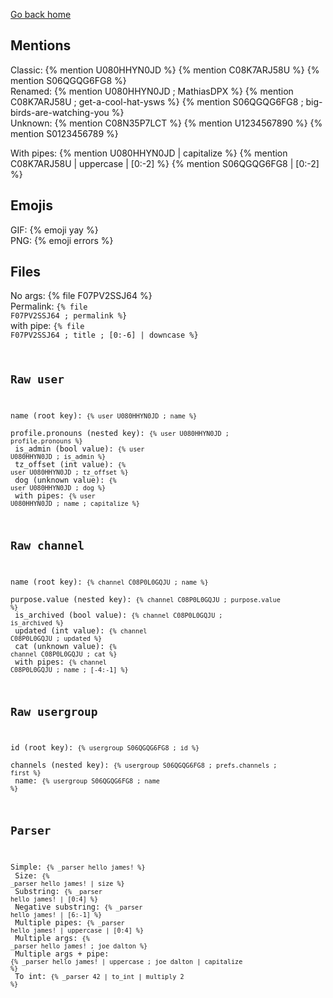 ---
---

<title>Raw tests - Jekyll-HackClub</title>
<link rel="stylesheet" href="./assets/styles.css">
<link rel="shortcut icon" type="image/x-icon" href="{{ '/assets/favicon.ico' | relative_url }}">

[Go back home](./)

## Mentions
Classic: {% mention U080HHYN0JD %} {% mention C08K7ARJ58U %} {% mention S06QGQG6FG8 %}<br>
Renamed: {% mention U080HHYN0JD ; MathiasDPX %} {% mention C08K7ARJ58U ; get-a-cool-hat-ysws %} {% mention S06QGQG6FG8 ; big-birds-are-watching-you %} <br>
Unknown: {% mention C08N35P7LCT %} {% mention U1234567890 %} {% mention S0123456789 %}

With pipes: {% mention U080HHYN0JD | capitalize %} {% mention C08K7ARJ58U | uppercase | [0:-2] %} {% mention S06QGQG6FG8 | [0:-2] %}

## Emojis
GIF: {% emoji yay %}<br>
PNG: {% emoji errors %}

## Files
No args: {% file F07PV2SSJ64 %}<br>
Permalink: <code>{% file F07PV2SSJ64 ; permalink %}</code><br>
with pipe: <code>{% file F07PV2SSJ64 ; title ; [0:-6] | downcase %}

## Raw user
name (root key): <code>{% user U080HHYN0JD ; name %}</code><br>
profile.pronouns (nested key): <code>{% user U080HHYN0JD ; profile.pronouns %}</code><br>
is_admin (bool value): <code>{% user U080HHYN0JD ; is_admin %}</code><br>
tz_offset (int value): <code>{% user U080HHYN0JD ; tz_offset %}</code><br>
dog (unknown value): <code>{% user U080HHYN0JD ; dog %}</code><br>
with pipes: <code>{% user U080HHYN0JD ; name ; capitalize %}</code><br>

## Raw channel
name (root key): <code>{% channel C08P0L0GQJU ; name %}</code><br>
purpose.value (nested key): <code>{% channel C08P0L0GQJU ; purpose.value %}</code><br>
is_archived (bool value): <code>{% channel C08P0L0GQJU ; is_archived %}</code><br>
updated (int value): <code>{% channel C08P0L0GQJU ; updated %}</code><br>
cat (unknown value): <code>{% channel C08P0L0GQJU ; cat %}</code><br>
with pipes: <code>{% channel C08P0L0GQJU ; name ; [-4:-1] %}</code><br>

## Raw usergroup
id (root key): <code>{% usergroup S06QGQG6FG8 ; id %}</code><br>
channels (nested key): <code>{% usergroup S06QGQG6FG8 ; prefs.channels ; first %}</code><br>
name: <code>{% usergroup S06QGQG6FG8 ; name %}</code><br>

## Parser
Simple: <code>{% _parser hello james! %}</code><br>
Size: <code>{% _parser hello james! | size %}</code><br>
Substring: <code>{% _parser hello james! | [0:4] %}</code><br>
Negative substring: <code>{% _parser hello james! | [6:-1] %}</code><br>
Multiple pipes: <code>{% _parser hello james! | uppercase | [0:4] %}</code><br>
Multiple args: <code>{% _parser hello james! ; joe dalton %}</code><br>
Multiple args + pipe: <code>{% _parser hello james! | uppercase ; joe dalton | capitalize %}</code><br>
To int: <code>{% _parser 42 | to_int | multiply 2 %}</code><br>